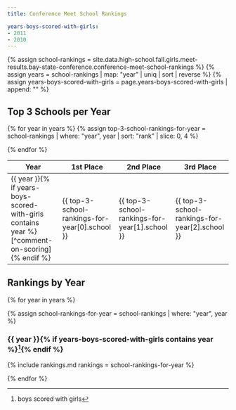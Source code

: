 ```yaml
---
title: Conference Meet School Rankings

years-boys-scored-with-girls:
- 2011
- 2010
---
```


<style type="text/css">
  .page__content table p, .page__content ul p {
    margin-bottom: 0em;
  }
</style>

[^comment-on-scoring]: boys scored with girls

{% assign school-rankings = site.data.high-school.fall.girls.meet-results.bay-state-conference.conference-meet-school-rankings %}
{% assign years = school-rankings | map: "year" | uniq | sort | reverse %}
{% assign years-boys-scored-with-girls = page.years-boys-scored-with-girls | append: "" %}

## Top 3 Schools per Year

<table>
<thead>
<tr>
  <th>Year</th>
  <th>1st Place</th>
  <th>2nd Place</th>
  <th>3rd Place</th>
</tr>
</thead>
<tbody>

{% for year in years %}
{% assign top-3-school-rankings-for-year = school-rankings | where: "year", year | sort: "rank" | slice: 0, 4 %}
<tr>
  <td markdown="1">
  {{ year }}{% if years-boys-scored-with-girls contains year %}[^comment-on-scoring]{% endif %}
  </td>
  <td>{{ top-3-school-rankings-for-year[0].school }}</td>
  <td>{{ top-3-school-rankings-for-year[1].school }}</td>
  <td>{{ top-3-school-rankings-for-year[2].school }}</td>
</tr>
{% endfor %}
</tbody>
</table>

## Rankings by Year

{% for year in years %}

{% assign school-rankings-for-year = school-rankings | where: "year", year %}

### {{ year }}{% if years-boys-scored-with-girls contains year %}[^comment-on-scoring]{% endif %}

{% include rankings.md
  rankings = school-rankings-for-year %}

{% endfor %}
